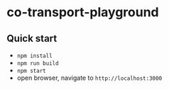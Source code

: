 # co-transport-playground

## Quick start

- `npm install`
- `npm run build`
- `npm start`
- open browser, navigate to `http://localhost:3000`